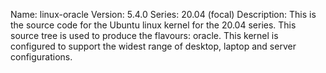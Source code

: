 Name:    linux-oracle
Version: 5.4.0
Series:  20.04 (focal)
Description:
    This is the source code for the Ubuntu linux kernel for the 20.04 series. This
    source tree is used to produce the flavours: oracle.
    This kernel is configured to support the widest range of desktop, laptop and
    server configurations.
